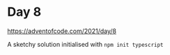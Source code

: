# Day 8

https://adventofcode.com/2021/day/8


A sketchy solution initialised with `npm init typescript`